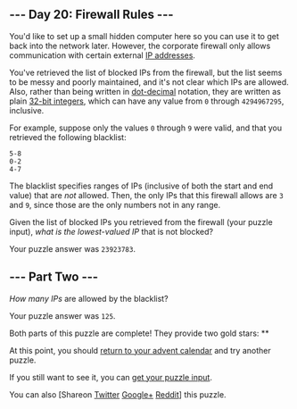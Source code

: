 --- Day 20: Firewall Rules ---
------------------------------

You'd like to set up a small hidden computer here so you can use it to <span title="I'll create a GUI interface using Visual Basic... see if I can track an IP address.">get back into the network</span> later. However, the corporate firewall only allows communication with certain external [IP addresses](https://en.wikipedia.org/wiki/IPv4#Addressing).

You've retrieved the list of blocked IPs from the firewall, but the list seems to be messy and poorly maintained, and it's not clear which IPs are allowed. Also, rather than being written in [dot-decimal](https://en.wikipedia.org/wiki/Dot-decimal_notation) notation, they are written as plain [32-bit integers](https://en.wikipedia.org/wiki/32-bit), which can have any value from `0` through `4294967295`, inclusive.

For example, suppose only the values `0` through `9` were valid, and that you retrieved the following blacklist:

    5-8
    0-2
    4-7

The blacklist specifies ranges of IPs (inclusive of both the start and end value) that are *not* allowed. Then, the only IPs that this firewall allows are `3` and `9`, since those are the only numbers not in any range.

Given the list of blocked IPs you retrieved from the firewall (your puzzle input), *what is the lowest-valued IP* that is not blocked?

Your puzzle answer was `23923783`.

--- Part Two ---
----------------

*How many IPs* are allowed by the blacklist?

Your puzzle answer was `125`.

Both parts of this puzzle are complete! They provide two gold stars: \*\*

At this point, you should [return to your advent calendar](/2016) and try another puzzle.

If you still want to see it, you can [get your puzzle input](20/input).

You can also <span class="share">\[Share<span class="share-content">on [Twitter](https://twitter.com/intent/tweet?text=I%27ve+completed+%22Firewall+Rules%22+%2D+Day+20+%2D+Advent+of+Code+2016&url=http%3A%2F%2Fadventofcode%2Ecom%2F2016%2Fday%2F20&related=ericwastl&hashtags=AdventOfCode) [Google+](https://plus.google.com/share?url=http%3A%2F%2Fadventofcode%2Ecom%2F2016%2Fday%2F20) [Reddit](http://www.reddit.com/submit?url=http%3A%2F%2Fadventofcode%2Ecom%2F2016%2Fday%2F20&title=I%27ve+completed+%22Firewall+Rules%22+%2D+Day+20+%2D+Advent+of+Code+2016)</span>\]</span> this puzzle.
